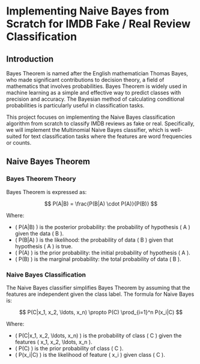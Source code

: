 # Implementing Naive Bayes from Scratch for IMDB Fake / Real Review Classification

## Introduction
Bayes Theorem is named after the English mathematician Thomas Bayes, who made significant contributions to decision theory, a field of mathematics that involves probabilities. Bayes Theorem is widely used in machine learning as a simple and effective way to predict classes with precision and accuracy. The Bayesian method of calculating conditional probabilities is particularly useful in classification tasks.

This project focuses on implementing the Naive Bayes classification algorithm from scratch to classify IMDB reviews as fake or real. Specifically, we will implement the Multinomial Naive Bayes classifier, which is well-suited for text classification tasks where the features are word frequencies or counts.

## Naive Bayes Theorem

### Bayes Theorem Theory
Bayes Theorem is expressed as:

$$
P(A|B) = \frac{P(B|A) \cdot P(A)}{P(B)}
$$

Where:
- \( P(A|B) \) is the posterior probability: the probability of hypothesis \( A \) given the data \( B \).
- \( P(B|A) \) is the likelihood: the probability of data \( B \) given that hypothesis \( A \) is true.
- \( P(A) \) is the prior probability: the initial probability of hypothesis \( A \).
- \( P(B) \) is the marginal probability: the total probability of data \( B \).

### Naive Bayes Classification
The Naive Bayes classifier simplifies Bayes Theorem by assuming that the features are independent given the class label. The formula for Naive Bayes is:

$$
P(C|x_1, x_2, \ldots, x_n) \propto P(C) \prod_{i=1}^n P(x_i|C)
$$

Where:
- \( P(C|x_1, x_2, \ldots, x_n) \) is the probability of class \( C \) given the features \( x_1, x_2, \ldots, x_n \).
- \( P(C) \) is the prior probability of class \( C \).
- \( P(x_i|C) \) is the likelihood of feature \( x_i \) given class \( C \).

